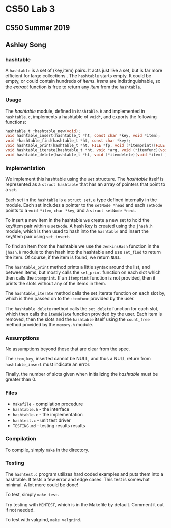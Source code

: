 # CS50 Lab 3
## CS50 Summer 2019
## Ashley Song

### hashtable

A `hashtable` is a set of (key,item) pairs. It acts just like a set, but is far more efficient for large collections..
The `hashtable` starts empty.
It could be empty, or could contain hundreds of _items_.
_Items_ are indistinguishable, so the _extract_ function is free to return any _item_ from the `hashtable`.

### Usage

The *hashtable* module, defined in `hashtable.h` and implemented in `hashtable.c`, implements a hashtable of `void*`, and exports the following functions:

```c
hashtable_t *hashtable_new(void);
void hashtable_insert(hashtable_t *ht, const char *key, void *item);
void *hashtable_find(hashtable_t *ht, const char *key);
void hashtable_print(hashtable_t *ht, FILE *fp, void (*itemprint)(FILE *fp, const char *key, void *item));
void hashtable_iterate(hashtable_t *ht, void *arg, void (*itemfunc)(void *arg, const char *key, void *item) );
void hashtable_delete(hashtable_t *ht, void (*itemdelete)(void *item) );
```

### Implementation

We implement this hashtable using the `set` structure.
The *hashtable* itself is represented as a `struct hashtable` that has an array of pointers that point to a `set`.

Each set in the `hashtable` is a `struct set`, a type defined internally in the module.
Each set includes a pointer to the `setNode *head` and each `setNode` points to a `void *item`, `char *key`, and a `struct setNode *next`.

To insert a new item in the hashtable we create a new set to hold the key/item pair within a `setNode`. A hash key is created using the `jhash.h` module, which is then used to hash into the `hashtable` and insert the key/item pair using `set_insert`.

To find an item from the hashtable we use the `JenkinsHash` function in the `jhash.h` module to then hash into the hashtable and use `set_find` to return the item.
Of course, if the item is found, we return `NULL`.

The `hashtable_print` method prints a little syntax around the list, and between items, but mostly calls the `set_print` function on each slot which then calls the `itemprint`. If an `itemprint` function is not provided, then it prints the slots without any of the items in them.

The `hashtable_iterate` method calls the set_iterate function on each slot by, which is then passed on to the `itemfunc` provided by the user.

The `hashtable_delete` method calls the `set_delete` function for each slot, which then calls the `itemdelete` function provided by the user. Each item is removed, then the slots and the `hashtable` itself using the `count_free` method provided by the `memory.h` module.


### Assumptions

No assumptions beyond those that are clear from the spec.

The `item`, `key`, inserted cannot be NULL, and thus a NULL return from `hashtable_insert` must indicate an error.

Finally, the number of slots given when initializing the *hashtable* must be greater than 0.

### Files

* `Makefile` - compilation procedure
* `hashtable.h` - the interface
* `hashtable.c` - the implementation
* `hashtest.c` - unit test driver
* `TESTING.md` - testing results results

### Compilation

To compile, simply `make` in the directory.

### Testing

The `hashtest.c` program utilizes hard coded examples and puts them into a hashtable.
It tests a few error and edge cases.
This test is somewhat minimal.
A lot more could be done!

To test, simply `make test`.

Try testing with `MEMTEST`, which is in the Makefile by default. Comment it out if not needed.

To test with valgrind, `make valgrind`.
